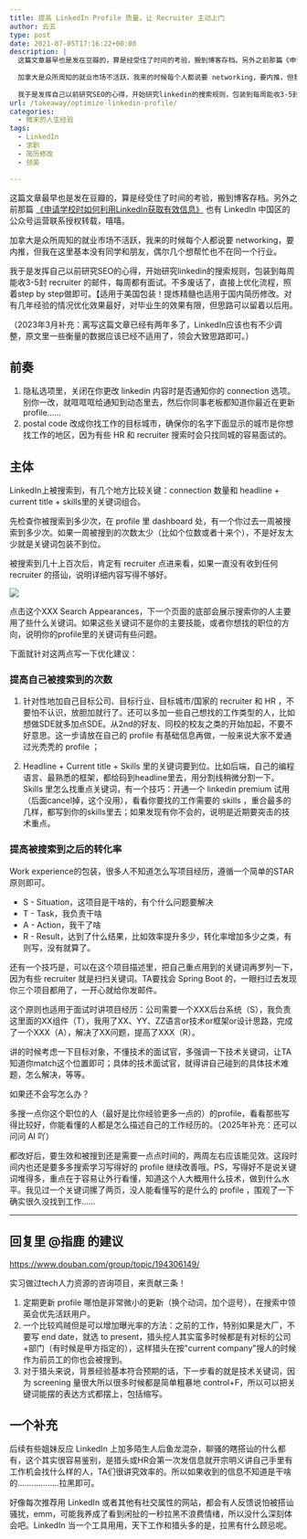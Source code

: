 ```yaml
---
title: 提高 LinkedIn Profile 质量，让 Recruiter 主动上门
author: 云五
type: post
date: 2021-07-05T17:16:22+00:00
description: |
  这篇文章最早也是发在豆瓣的，算是经受住了时间的考验，搬到博客存档。另外之前那篇《申请学校时如何利用LinkedIn获取有效信息》也有LinkedIn中国区的公众号运营联系授权转载，嘻嘻。
  
  加拿大是众所周知的就业市场不活跃，我来的时候每个人都说要 networking，要内推，但我在这里基本没有同学和朋友，偶尔几个想帮忙也不在同一个行业。
  
  我于是发挥自己以前研究SEO的心得，开始研究linkedin的搜索规则，包装到每周能收3-5封 recruiter 的邮件，每周都有面试。不多废话了，直接上优化流程，照着step by step做即可。【适用于美国包装！提炼精髓也适用于国内简历修改。对有几年经验的情况优化效果最好，对毕业生的效果有限，但思路可以留着以后用。
url: /takeaway/optimize-linkedin-profile/
categories:
  - 微末的人生经验
tags:
  - LinkedIn
  - 求职
  - 简历修改
  - 领英

---
```

这篇文章最早也是发在豆瓣的，算是经受住了时间的考验，搬到博客存档。另外之前那篇 [《申请学校时如何利用LinkedIn获取有效信息》](/takeaway/use-linkedin-efficiently/) 也有 LinkedIn 中国区的公众号运营联系授权转载，嘻嘻。

加拿大是众所周知的就业市场不活跃，我来的时候每个人都说要 networking，要内推，但我在这里基本没有同学和朋友，偶尔几个想帮忙也不在同一个行业。

我于是发挥自己以前研究SEO的心得，开始研究linkedin的搜索规则，包装到每周能收3-5封 recruiter 的邮件，每周都有面试。不多废话了，直接上优化流程，照着step by step做即可。【适用于美国包装！提炼精髓也适用于国内简历修改。对有几年经验的情况优化效果最好，对毕业生的效果有限，但思路可以留着以后用。

（2023年3月补充：离写这篇文章已经有两年多了，LinkedIn应该也有不少调整，原文里一些衡量的数据应该已经不适用了，领会大致思路即可。）

## 前奏

  1. 隐私选项里，关闭在你更改 linkedin 内容时是否通知你的 connection 选项。别你一改，就哐哐哐给通知到动态里去，然后你同事老板都知道你最近在更新 profile……
  2. postal code 改成你找工作的目标城市，确保你的名字下面显示的城市是你想找工作的地区，因为有些 HR 和 recruiter 搜索时会只找同城的容易面试的。

## 主体

LinkedIn上被搜索到，有几个地方比较关键：connection 数量和 headline + current title + skills里的关键词组合。

先检查你被搜索到多少次，在 profile 里 dashboard 处，有一个你过去一周被搜索到多少次。如果一周被搜到的次数太少（比如个位数或者十来个），不是好友太少就是关键词包装不到位。

被搜索到几十上百次后，肯定有 recruiter 点进来看，如果一直没有收到任何 recruiter 的搭讪，说明详细内容写得不够好。

![](https://media.go5.dev/go5media/media_attachments/files/106/613/996/309/471/655/original/bd90183fc34e2ff4.png)

点击这个XXX Search Appearances，下一个页面的底部会展示搜索你的人主要用了些什么关键词。如果这些关键词不是你的主要技能，或者你想找的职位的方向，说明你的profile里的关键词有些问题。

下面就针对这两点写一下优化建议：

### 提高自己被搜索到的次数

  1. 针对性地加自己目标公司、目标行业、目标城市/国家的 recruiter 和 HR ，不要怕不认识，放胆加就行了。还可以多加一些自己想找的工作类型的人，比如想做SDE就多加点SDE。从2nd的好友、同校的校友之类的开始加起，不要不好意思。这一步请放在自己的 profile 有基础信息再做，一般来说大家不爱通过光秃秃的 profile ；

  2. Headline + Current title + Skills 里的关键词要到位。比如后端，自己的编程语言、最熟悉的框架，都给码到headline里去，用分割线稍微分割一下。Skills 里怎么找重点关键词，有一个技巧：开通一个 linkedin premium 试用（后面cancel掉，这个没用），看看你要找的工作需要的 skills ，重合最多的几样，都写到你的skills里去；如果发现有你不会的，说明是近期要突击的技术重点。


### 提高被搜索到之后的转化率

Work experience的包装，很多人不知道怎么写项目经历，遵循一个简单的STAR原则即可。

  * S - Situation，这项目是干啥的，有个什么问题要解决
  * T - Task，我负责干啥
  * A - Action，我干了啥
  * R - Result，达到了什么结果，比如效率提升多少，转化率增加多少之类，有则写，没有就算了。

还有一个技巧是，可以在这个项目描述里，把自己重点用到的关键词再罗列一下，因为有些 recruiter 就是扫扫关键词。TA要找会 Spring Boot 的，一眼扫过去发现你三个项目都用了，一开心就给你发邮件。

这个原则也适用于面试时讲项目经历：公司需要一个XXX后台系统（S），我负责这里面的XX组件（T），我用了XX、YY、ZZ语言or技术or框架or设计思路，完成了一个XXX（A），解决了XX问题，提高了XXX（R）。

讲的时候考虑一下目标对象，不懂技术的面试官，多强调一下技术关键词，让TA知道你match这个位置即可；具体的技术面试官，就得讲自己碰到的具体技术难题，怎么解决，等等。

如果还不会写怎么办？

多搜一点你这个职位的人（最好是比你经验更多一点的）的profile，看看那些写得比较好，你能看懂的人都是怎么描述自己的工作经历的。（2025年补充：还可以问问 AI 吖）

都改好后，要生效和被搜到还是需要一点点时间的，两周左右应该能见效。这段时间内也还是要多多搜索学习写得好的 profile 继续改善哦。PS，写得好不是说关键词堆得多，重点在于容易让外行看懂，知道这个人大概用什么技术，做到什么水平。我见过一个关键词摞了两页，没人能看懂写的是什么的 profile ，围观了一下确实很久没找到工作……

* * *

## 回复里 @指鹿 的建议

https://www.douban.com/group/topic/194306149/

实习做过tech人力资源的咨询项目，来贡献三条！

  1. 定期更新 profile 哪怕是非常微小的更新（换个动词，加个逗号），在搜索中领英会优先活跃用户。 
  2. 一个比较鸡贼但是可以增加曝光率的方法：之前的工作，特别如果是大厂，不要写 end date，就选 to present，猎头挖人其实蛮多时候都是有对标的公司+部门（有时候是甲方指定的），这样猎头在按"current company"搜人的时候作为前员工的你也会被搜到。
  3. 对于猎头来说，背景经验基本符合预期的话，下一步看的就是技术关键词，因为 screening 量很大所以很多时候都是简单粗暴地 control+F，所以可以把关键词能摆的表达方式都摆上，包括缩写。

## 一个补充

后续有些姐妹反应 LinkedIn 上加多陌生人后鱼龙混杂，聊骚的瞎搭讪的什么都有，这个其实很容易鉴别，是猎头或HR会第一次发信息就开宗明义讲自己手里有工作机会找什么样的人，TA们很讲究效率的。所以如果收到的信息不知道是干啥的………………拉黑即可。

好像每次推荐用 LinkedIn 或者其他有社交属性的网站，都会有人反馈说怕被搭讪骚扰，emm，可能我养成了看到闲扯的一秒拉黑不浪费情绪，所以没什么深刻体会吧。LinkedIn 当一个工具用用，天下工作和猎头多的是，拉黑有什么顾忌呢。
